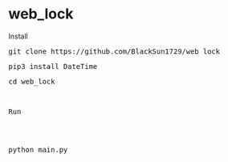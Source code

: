 # web_lock

<b1>Install<b1>

<pre>git clone https://github.com/BlackSun1729/web_lock </pre>
<pre>pip3 install DateTime </pre>
<pre>cd web_lock<pre>
  
<p><b2>Run</b2></p>
  
<pre>python main.py</pre>

